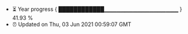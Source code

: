 - ⏳ Year progress { ████████████▁▁▁▁▁▁▁▁▁▁▁▁▁▁▁▁▁▁ } 41.93 %
- ⏰ Updated on Thu, 03 Jun 2021 00:59:07 GMT

